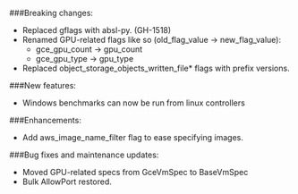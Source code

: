 ###Breaking changes:
- Replaced gflags with absl-py. (GH-1518)
- Renamed GPU-related flags like so (old_flag_value -> new_flag_value):
  - gce_gpu_count -> gpu_count
  - gce_gpu_type -> gpu_type
- Replaced object_storage_objects_written_file* flags with prefix versions.

###New features:
- Windows benchmarks can now be run from linux controllers

###Enhancements:
- Add aws_image_name_filter flag to ease specifying images.

###Bug fixes and maintenance updates:
- Moved GPU-related specs from GceVmSpec to BaseVmSpec
- Bulk AllowPort restored.

